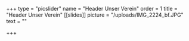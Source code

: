 +++
type = "picslider"
name = "Header Unser Verein"
order = 1
title = "Header Unser Verein"
[[slides]]
picture = "/uploads/IMG_2224_bf.JPG"
text = ""

+++
